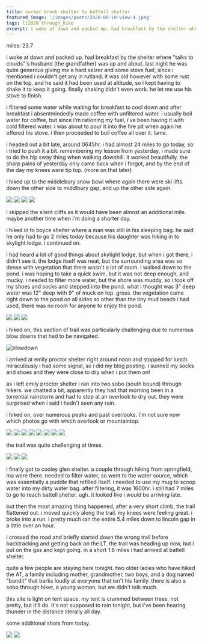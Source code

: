 ```yaml
---
title: sucker brook shelter to battell shelter
featured_image: '/images/posts/2020-08-10-view-4.jpeg'
tags: lt2020 through_hike
excerpt: i woke at dawn and packed up. had breakfast by the shelter where "talks to clouds"'s husband (the grandfather) was up and about.
--- 
```


miles: 23.7

i woke at dawn and packed up. had breakfast by the shelter where "talks to clouds"'s husband (the grandfather) was up and about. last night he was quite generous giving me a hard selzer and some stove fuel, since i mentioned i couldn't get any in rutland. it was old however with some rust on the top, and he said it had been used at altitude, so i kept having to shake it to keep it going. finally shaking didn't even work. he let me use his stove to finish.

i filtered some water while waiting for breakfast to cool down and after breakfast i absentmindedly made coffee with unfiltered water. i usually boil water for coffee, but since i'm rationing my fuel, i've been having it with cold filtered water. i was about to pour it into the fire pit when again he offered his stove. i then proceeded to boil coffee all over it. lame.

i headed out a bit late, around 0645hr. i had almost 24 miles to go today, so i tried to push it a bit. remembering my lesson from yesterday, i made sure to do the hip sway thing when walking downhill. it worked beautifully. the sharp pains of yesterday only came back when i forgot, and by the end of the day my knees were tip top. (more on that later)

i hiked up to the middlebury snow bowl where again there were ski lifts. down the other side to middlbury gap, and up the other side again.

<div class="gallery" data-columns="3">
	<img src="/images/posts/2020-08-10-middlebury-snow-bowl-1.jpeg">
	<img src="/images/posts/2020-08-10-middlebury-snow-bowl-2.jpeg">
	<img src="/images/posts/2020-08-10-middlebury-snow-bowl-3.jpeg">
	<img src="/images/posts/2020-08-10-middlebury-snow-bowl-4.jpeg">
</div>

i skipped the silent cliffs as it would have been almost an additional mile. maybe another time when i'm doing a shorter day.

i hiked in to boyce shelter where a man was still in his sleeping bag. he said he only had to go 2 miles today because his daughter was hiking in to skylight lodge. i continued on.

i had heard a lot of good things about skylight lodge, but when i got there, i didn't see it. the lodge itself was neat, but the surrounding area was so dense with vegetation that there wasn't a lot of room. i walked down to the pond. i was hoping to take a quick swim, but it was not deep enough, and mucky. i needed to filter more water, but the shore was muddy, so i took off my shoes and socks and stepped into the pond. what i thought was 3" deep water was 12" deep with 9" of muck on top. gross. the vegetation came right down to the pond on all sides so other than the tiny mud beach i had used, there was no room for anyone to enjoy the pond.

<div class="gallery" data-columns="3">
	<img src="/images/posts/2020-08-10-skylight-lodge.jpeg">
	<img src="/images/posts/2020-08-10-skylight-pond-1.jpeg">
	<img src="/images/posts/2020-08-10-skylight-pond-2.jpeg">
</div>

i hiked on, this section of trail was particularly challenging due to numerous blow downs that had to be navigated.

![blowdown](/images/posts/2020-08-10-blowdown.jpeg)

i arrived at emily proctor shelter right around noon and stopped for lunch. miraculously i had some signal, so i did my blog posting. i sunned my socks and shoes and they were close to dry when i put them on!

as i left emily proctor shelter i ran into two sobo (south bound) through hikers. we chatted a bit, apparently they had that morning been in a torrential rainstorm and had to stop at an overlook to dry out. they were surprised when i said i hadn't seen any rain.

i hiked on, over numerous peaks and past overlooks. i'm not sure now which photos go with which overlook or mountaintop.

<div class="gallery" data-columns="3">
	<img src="/images/posts/2020-08-10-view-1.jpeg">
	<img src="/images/posts/2020-08-10-view-2.jpeg">
	<img src="/images/posts/2020-08-10-view-3.jpeg">
	<img src="/images/posts/2020-08-10-view-4.jpeg">
	<img src="/images/posts/2020-08-10-view-5.jpeg">
	<img src="/images/posts/2020-08-10-view-6.jpeg">
	<img src="/images/posts/2020-08-10-view-7.jpeg">
	<img src="/images/posts/2020-08-10-view-8.jpeg">
</div>

the trail was quite challenging at times.

<div class="gallery" data-columns="3">
	<img src="/images/posts/2020-08-10-challenging-trail-1.jpeg">
	<img src="/images/posts/2020-08-10-challenging-trail-2.jpeg">
	<img src="/images/posts/2020-08-10-challenging-trail-3.jpeg">
</div>

i finally got to cooley glen shelter. a couple through hiking from springfield, ma were there. needed to filter water, so went to the water source, which was essentially a puddle that refilled itself. i needed to use my mug to scoop water into my dirty water bag. after filtering, it was 1600hr. i still had 7 miles to go to reach battell shelter. ugh. it looked like i would be arriving late.

but then the most amazing thing happened, after a very short climb, the trail flattened out. i moved quickly along the trail. my knees were feeling great. i broke into a run. i pretty much ran the entire 5.4 miles down to lincoln gap in a little over an hour.

i crossed the road and briefly started down the wrong trail before backtracking and getting back on the LT. the trail was heading up now, but i put on the gas and kept going. in a short 1.8 miles i had arrived at battell shelter.

quite a few people are staying here tonight. two older ladies who have hiked the AT, a family including mother, grandmother, two boys, and a dog named "bandit" that barks loudly at everyone that isn't his family. there is also a sobo through hiker, a young woman, but we didn't talk much.

this site is light on tent space. my tent is crammed between trees, not pretty, but it'll do. it's not supposed to rain tonight, but i've been hearing thunder in the distance literally all day.

some additional shots from today.

<div class="gallery" data-columns="2">
	<img src="/images/posts/2020-08-10-joe-pie-weed.jpeg">
	<img src="/images/posts/2020-08-10-indian-pipe.jpeg">
</div>
